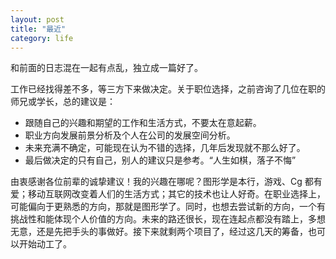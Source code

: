 ```yaml
---
layout: post
title: "最近"
category: life
---
```


和前面的日志混在一起有点乱，独立成一篇好了。

工作已经找得差不多，等三方下来做决定。关于职位选择，之前咨询了几位在职的师兄或学长，总的建议是：

*    跟随自己的兴趣和期望的工作和生活方式，不要太在意起薪。
*    职业方向发展前景分析及个人在公司的发展空间分析。
*    未来充满不确定，可能现在认为不错的选择，几年后发现就不那么好了。
*    最后做决定的只有自己，别人的建议只是参考。“人生如棋，落子不悔”

由衷感谢各位前辈的诚挚建议！我的兴趣在哪呢？图形学是本行，游戏、Cg 都有爱；移动互联网改变着人们的生活方式；其它的技术也让人好奇。在职业选择上，可能偏向于更熟悉的方向，那就是图形学了。同时，也想去尝试新的方向，一个有挑战性和能体现个人价值的方向。未来的路还很长，现在连起点都没有踏上，多想无意，还是先把手头的事做好。接下来就剩两个项目了，经过这几天的筹备，也可以开始动工了。
